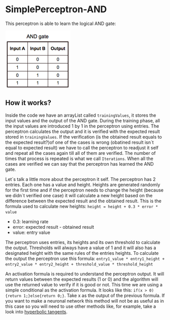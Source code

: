 # SimplePerceptron-AND
This perceptron is able to learn the logical AND gate: 




![AND Gate](https://raw.githubusercontent.com/DavidLopezSaez/SimplePerceptron-AND/master/AND-Gate.png)

## How it works?
Inside the code we have an arrayList called `trainingValues`, it stores the input values and the output of the AND gate.
During the training phase, all the input values are introduced 1 by 1 in the perceptron using entries. The perceptron calculates the output and it is verified with the expected result stored in `trainingValues`. If the verification (is the obtained result equals to the expected result?)of one of the cases is wrong (obatined result isn´t equal to expected result) we have to call the perceptron to readjust it self and repeat all the cases again till all of them are verified. The number of times that process is repeated is what we call `Iterations`. When all the cases are verified we can say that the perceptron has learned the AND gate.

Let´s talk a little more about the perceptron it self. The perceptron has 2 entries. Each one has a value and height. Heights are generated randomly for the first time and if the perceptron needs to change the height (because we didn´t verified one case) it will calculate a new height based on the difference between the expected result and the obtained result. This is the formula used to calculate new heights: `height = height + 0.3 * error * value`
- 0.3: learning rate
- error: expected result - obtained result
- value: entry value

The perceptron uses entries, its heights and its own threshold to calculate the output. Thresholds will always have a value of 1 and it will also has a designated height with the same rules of the entries heights. To calculate the output the perceptron use this formula:
`entry1_value * entry1_height + entry2_value * entry2_height + threshold_value * threshold_height`

An activation formula is required to understand the perceptron output. It will return values between the expected results (1 or 0) and the algorithm will use the returned value to verify if it is good or not.
This time we are using a simple conditional as the activation formula. It looks like this:
`if(x > 0){return 1;}else{return 0;}`. Take x as the output of the previous formula. If you want to make a neuronal network this method will not be as useful as in this case so you will need to use other methods like, for example, take a look into [hyperbolic tangents](https://en.wikipedia.org/wiki/Hyperbolic_function#Hyperbolic_tangent).
